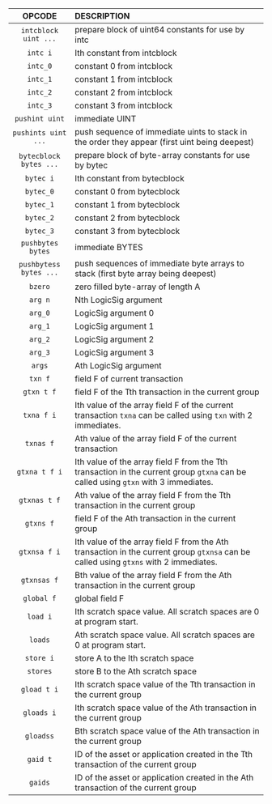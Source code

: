 |         OPCODE         | DESCRIPTION                                                                                                                          |
|:----------------------:|:-------------------------------------------------------------------------------------------------------------------------------------|
|  `intcblock uint ...`  | prepare block of uint64 constants for use by intc                                                                                    |
|        `intc i`        | Ith constant from intcblock                                                                                                          |
|        `intc_0`        | constant 0 from intcblock                                                                                                            |
|        `intc_1`        | constant 1 from intcblock                                                                                                            |
|        `intc_2`        | constant 2 from intcblock                                                                                                            |
|        `intc_3`        | constant 3 from intcblock                                                                                                            |
|     `pushint uint`     | immediate UINT                                                                                                                       |
|  `pushints uint ...`   | push sequence of immediate uints to stack in the order they appear (first uint being deepest)                                        |
| `bytecblock bytes ...` | prepare block of byte-array constants for use by bytec                                                                               |
|       `bytec i`        | Ith constant from bytecblock                                                                                                         |
|       `bytec_0`        | constant 0 from bytecblock                                                                                                           |
|       `bytec_1`        | constant 1 from bytecblock                                                                                                           |
|       `bytec_2`        | constant 2 from bytecblock                                                                                                           |
|       `bytec_3`        | constant 3 from bytecblock                                                                                                           |
|   `pushbytes bytes`    | immediate BYTES                                                                                                                      |
| `pushbytess bytes ...` | push sequences of immediate byte arrays to stack (first byte array being deepest)                                                    |
|        `bzero`         | zero filled byte-array of length A                                                                                                   |
|        `arg n`         | Nth LogicSig argument                                                                                                                |
|        `arg_0`         | LogicSig argument 0                                                                                                                  |
|        `arg_1`         | LogicSig argument 1                                                                                                                  |
|        `arg_2`         | LogicSig argument 2                                                                                                                  |
|        `arg_3`         | LogicSig argument 3                                                                                                                  |
|         `args`         | Ath LogicSig argument                                                                                                                |
|        `txn f`         | field F of current transaction                                                                                                       |
|       `gtxn t f`       | field F of the Tth transaction in the current group                                                                                  |
|       `txna f i`       | Ith value of the array field F of the current transaction `txna` can be called using `txn` with 2 immediates.                        |
|       `txnas f`        | Ath value of the array field F of the current transaction                                                                            |
|     `gtxna t f i`      | Ith value of the array field F from the Tth transaction in the current group `gtxna` can be called using `gtxn` with 3 immediates.   |
|      `gtxnas t f`      | Ath value of the array field F from the Tth transaction in the current group                                                         |
|       `gtxns f`        | field F of the Ath transaction in the current group                                                                                  |
|      `gtxnsa f i`      | Ith value of the array field F from the Ath transaction in the current group `gtxnsa` can be called using `gtxns` with 2 immediates. |
|      `gtxnsas f`       | Bth value of the array field F from the Ath transaction in the current group                                                         |
|       `global f`       | global field F                                                                                                                       |
|        `load i`        | Ith scratch space value. All scratch spaces are 0 at program start.                                                                  |
|        `loads`         | Ath scratch space value.  All scratch spaces are 0 at program start.                                                                 |
|       `store i`        | store A to the Ith scratch space                                                                                                     |
|        `stores`        | store B to the Ath scratch space                                                                                                     |
|      `gload t i`       | Ith scratch space value of the Tth transaction in the current group                                                                  |
|       `gloads i`       | Ith scratch space value of the Ath transaction in the current group                                                                  |
|       `gloadss`        | Bth scratch space value of the Ath transaction in the current group                                                                  |
|        `gaid t`        | ID of the asset or application created in the Tth transaction of the current group                                                   |
|        `gaids`         | ID of the asset or application created in the Ath transaction of the current group                                                   |
